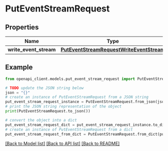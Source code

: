 # PutEventStreamRequest


## Properties

Name | Type | Description | Notes
------------ | ------------- | ------------- | -------------
**write_event_stream** | [**PutEventStreamRequestWriteEventStream**](PutEventStreamRequestWriteEventStream.md) |  | 

## Example

```python
from openapi_client.models.put_event_stream_request import PutEventStreamRequest

# TODO update the JSON string below
json = "{}"
# create an instance of PutEventStreamRequest from a JSON string
put_event_stream_request_instance = PutEventStreamRequest.from_json(json)
# print the JSON string representation of the object
print(PutEventStreamRequest.to_json())

# convert the object into a dict
put_event_stream_request_dict = put_event_stream_request_instance.to_dict()
# create an instance of PutEventStreamRequest from a dict
put_event_stream_request_from_dict = PutEventStreamRequest.from_dict(put_event_stream_request_dict)
```
[[Back to Model list]](../README.md#documentation-for-models) [[Back to API list]](../README.md#documentation-for-api-endpoints) [[Back to README]](../README.md)


